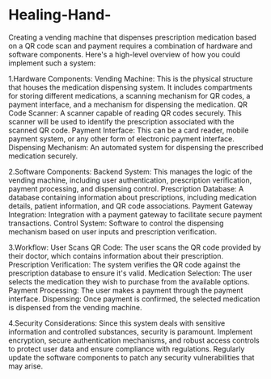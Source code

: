 # Healing-Hand-

Creating a vending machine that dispenses prescription medication based on a QR code scan and payment requires a combination of hardware and software components. Here's a high-level overview of how you could implement such a system:

1.Hardware Components:
Vending Machine: This is the physical structure that houses the medication dispensing system. It includes compartments for storing different medications, a scanning mechanism for QR codes, a payment interface, and a mechanism for dispensing the medication.
QR Code Scanner: A scanner capable of reading QR codes securely. This scanner will be used to identify the prescription associated with the scanned QR code.
Payment Interface: This can be a card reader, mobile payment system, or any other form of electronic payment interface.
Dispensing Mechanism: An automated system for dispensing the prescribed medication securely.

2.Software Components:
Backend System: This manages the logic of the vending machine, including user authentication, prescription verification, payment processing, and dispensing control.
Prescription Database: A database containing information about prescriptions, including medication details, patient information, and QR code associations.
Payment Gateway Integration: Integration with a payment gateway to facilitate secure payment transactions.
Control System: Software to control the dispensing mechanism based on user inputs and prescription verification.

3.Workflow:
User Scans QR Code: The user scans the QR code provided by their doctor, which contains information about their prescription.
Prescription Verification: The system verifies the QR code against the prescription database to ensure it's valid.
Medication Selection: The user selects the medication they wish to purchase from the available options.
Payment Processing: The user makes a payment through the payment interface.
Dispensing: Once payment is confirmed, the selected medication is dispensed from the vending machine.

4.Security Considerations:
Since this system deals with sensitive information and controlled substances, security is paramount. Implement encryption, secure authentication mechanisms, and robust access controls to protect user data and ensure compliance with regulations.
Regularly update the software components to patch any security vulnerabilities that may arise.
